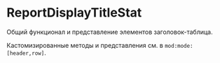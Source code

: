 # ReportDisplayTitleStat

Общий функционал и представление элементов заголовок-таблица.

Кастомизированные методы и представления см. в `mod:mode:[header,row]`.
